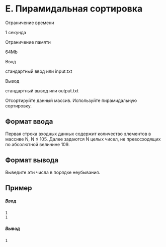 E. Пирамидальная сортировка
===========================

Ограничение времени

1 секунда

Ограничение памяти

64Mb

Ввод

стандартный ввод или input.txt

Вывод

стандартный вывод или output.txt

Отсортируйте данный массив. Используйте пирамидальную сортировку.

Формат ввода
------------

Первая строка входных данных содержит количество элементов в массиве N, N ≤ 105. Далее задаются N целых чисел, не превосходящих по абсолютной величине 109.

Формат вывода
-------------

Выведите эти числа в порядке неубывания.

Пример
------

##### Ввод

```
1
1
```

##### Вывод

```
1 
```